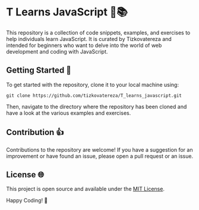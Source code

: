 # T Learns JavaScript 🌟📚

This repository is a collection of code snippets, examples, and exercises to help individuals learn JavaScript. It is curated by Tizkovatereza and intended for beginners who want to delve into the world of web development and coding with JavaScript.

## Getting Started 🔧

To get started with the repository, clone it to your local machine using:

```
git clone https://github.com/tizkovatereza/T_learns_javascript.git
```

Then, navigate to the directory where the repository has been cloned and have a look at the various examples and exercises.

## Contribution 👍

Contributions to the repository are welcome! If you have a suggestion for an improvement or have found an issue, please open a pull request or an issue.

## License 🌐

This project is open source and available under the [MIT License](LICENSE).

Happy Coding! 🚀